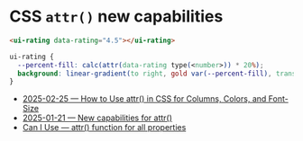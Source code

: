 # CSS `attr()` new capabilities

```html
<ui-rating data-rating="4.5"></ui-rating>
```

```css
ui-rating {
  --percent-fill: calc(attr(data-rating type(<number>)) * 20%);
  background: linear-gradient(to right, gold var(--percent-fill), transparent var(--percent-fill));
}
```

- [2025-02-25 — How to Use attr() in CSS for Columns, Colors, and Font-Size](https://frontendmasters.com/blog/how-to-use-attr-in-css-for-columns-colors-and-font-size/)
- [2025-01-21 — New capabilities for attr()](https://una.im/advanced-attr/)
- [Can I Use —  attr() function for all properties](https://caniuse.com/css3-attr)
